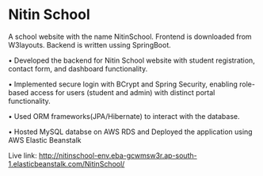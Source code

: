 # Nitin School
A school website with the name NitinSchool.
Frontend is downloaded from W3layouts. Backend is written ussing SpringBoot.

• Developed the backend for Nitin School website with student registration, contact form, and dashboard functionality.

• Implemented secure login with BCrypt and Spring Security, enabling role-based access for users (student and admin)
with distinct portal functionality.

• Used ORM frameworks(JPA/Hibernate) to interact with the database.

• Hosted MySQL databse on AWS RDS and Deployed the application using AWS Elastic Beanstalk

Live link: http://nitinschool-env.eba-gcwmsw3r.ap-south-1.elasticbeanstalk.com/NitinSchool/


